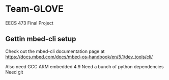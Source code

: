 # Team-GLOVE
EECS 473 Final Project

## Gettin mbed-cli setup
Check out the mbed-cli documentation page at https://docs.mbed.com/docs/mbed-os-handbook/en/5.1/dev_tools/cli/

Also need GCC ARM embedded 4.9
Need a bunch of python dependencies
Need git
